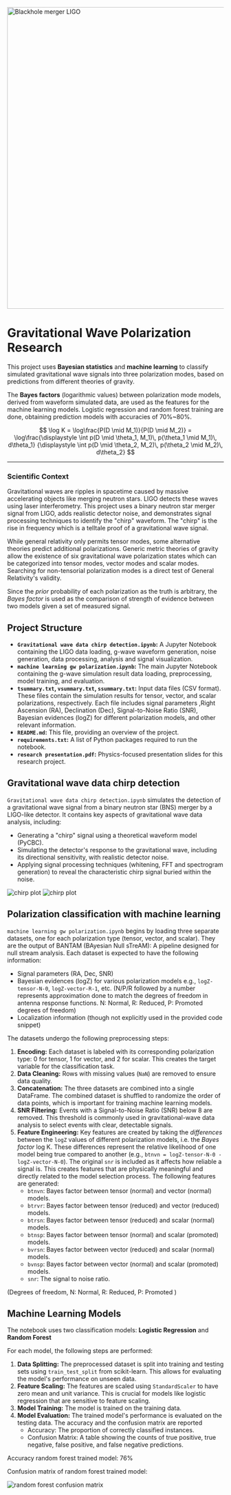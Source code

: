 <img src="figures/BHmerger_LIGO_3600.jpg" alt="Blackhole merger LIGO" width="700"/>

# Gravitational Wave Polarization Research

This project uses **Bayesian statistics** and **machine learning** to classify simulated gravitational wave signals into three polarization modes, based on predictions from different theories of gravity.

The **Bayes factors** (logarithmic values) between polarization mode models, derived from waveform simulated data, are used as the features for the machine learning models. Logistic regression and random forest training are done, obtaining prediction models with accuracies of 70%~80%.

$$
\log K = \log\frac{P(D \mid M_1)}{P(D \mid M_2)}
  = \log\frac{\displaystyle \int p(D \mid \theta_1, M_1)\, p(\theta_1 \mid M_1)\, d\theta_1}
         {\displaystyle \int p(D \mid \theta_2, M_2)\, p(\theta_2 \mid M_2)\, d\theta_2}
$$

---

### **Scientific Context**  
Gravitational waves are ripples in spacetime caused by massive accelerating objects like merging neutron stars. LIGO detects these waves using laser interferometry. This project uses a binary neutron star merger signal from LIGO, adds realistic detector noise, and demonstrates signal processing techniques to identify the "chirp" waveform. The "chirp" is the rise in frequency which is a telltale proof of a gravitational wave signal.

While general relativity only permits tensor modes, some alternative theories predict additional polarizations. Generic metric theories of gravity allow the existence of six gravitational wave polarization states which can be categorized into tensor modes, vector modes and scalar modes. Searching for non-tensorial polarization modes is a direct test of General Relativity's validity. 

Since the _prior_ probability of each polarization as the truth is arbitrary, the _Bayes factor_ is used as the comparison of strength of evidence between two models given a set of measured signal. 


## Project Structure
*   **`Gravitational wave data chirp detection.ipynb`:**  A Jupyter Notebook containing the LIGO data loading, g-wave waveform generation, noise generation, data processing, analysis and signal visualization.
*   **`machine learning gw polarization.ipynb`:**  The main Jupyter Notebook containing the g-wave simulation result data loading, preprocessing, model training, and evaluation.
*   **`tsummary.txt`, `vsummary.txt`, `ssummary.txt`:**  Input data files (CSV format).  These files contain the simulation results for tensor, vector, and scalar polarizations, respectively.  Each file includes signal parameters ,Right Ascension (RA), Declination (Dec), Signal-to-Noise Ratio (SNR), Bayesian evidences (logZ) for different polarization models, and other relevant information.
*   **`README.md`:** This file, providing an overview of the project.
*   **`requirements.txt`:** A list of Python packages required to run the notebook.
*   **`research presentation.pdf`:** Physics-focused presentation slides for this research project.

## Gravitational wave data chirp detection

`Gravitational wave data chirp detection.ipynb` simulates the detection of a gravitational wave signal from a binary neutron star (BNS) merger by a LIGO-like detector. It contains key aspects of gravitational wave data analysis, including:

*   Generating a "chirp" signal using a theoretical waveform model (PyCBC).
*   Simulating the detector's response to the gravitational wave, including its directional sensitivity, with realistic detector noise.
*   Applying signal processing techniques (whitening, FFT and spectrogram generation) to reveal the characteristic chirp signal buried within the noise.

![chirp plot](figures/wave_in_noise.png)
![chirp plot](figures/chirp_plot.png)


## Polarization classification with machine learning

`machine learning gw polarization.ipynb` begins by loading three separate datasets, one for each polarization type (tensor, vector, and scalar). They are the output of BANTAM (BAyesian Null sTreAM): A pipeline designed for null
stream analysis. Each dataset is expected to have the following information:

*   Signal parameters (RA, Dec, SNR)
*   Bayesian evidences (logZ) for various polarization models e.g., `logZ-tensor-N-0`, `logZ-vector-R-1`, etc. (N/P/R followed by a number represents approximation done to match the degrees of freedom in
antenna response functions. N: Normal, R: Reduced, P: Promoted degrees of freedom)
*   Localization information (though not explicitly used in the provided code snippet)

The datasets undergo the following preprocessing steps:

1.  **Encoding:**  Each dataset is labeled with its corresponding polarization type: 0 for tensor, 1 for vector, and 2 for scalar.  This creates the target variable for the classification task.
2.  **Data Cleaning:** Rows with missing values (`NaN`) are removed to ensure data quality.
3.  **Concatenation:** The three datasets are combined into a single DataFrame. The combined dataset is shuffled to randomize the order of data points, which is important for training machine learning models.
4.  **SNR Filtering:** Events with a Signal-to-Noise Ratio (SNR) below 8 are removed.  This threshold is commonly used in gravitational-wave data analysis to select events with clear, detectable signals.
5.  **Feature Engineering:** Key features are created by taking the *differences* between the `logZ` values of different polarization models, i.e. the _Bayes factor_ log K.  These differences represent the relative likelihood of one model being true compared to another (e.g., `btnvn = logZ-tensor-N-0 - logZ-vector-N-0`). The original `snr` is included as it affects how reliable a signal is. This creates features that are physically meaningful and directly related to the model selection process.  The following features are generated:
    *   `btnvn`: Bayes factor between tensor (normal) and vector (normal) models.
    *   `btrvr`: Bayes factor between tensor (reduced) and vector (reduced) models.
    *   `btrsn`: Bayes factor between tensor (reduced) and scalar (normal) models.
    *   `btnsp`: Bayes factor between tensor (normal) and scalar (promoted) models.
    *   `bvrsn`: Bayes factor between vector (reduced) and scalar (normal) models.
    *   `bvnsp`: Bayes factor between vector (normal) and scalar (promoted) models.
    * `snr`: The signal to noise ratio.

(Degrees of freedom, N: Normal, R: Reduced, P: Promoted ) 


## Machine Learning Models

The notebook uses two classification models: **Logistic Regression** and **Random Forest**

For each model, the following steps are performed:

1.  **Data Splitting:** The preprocessed dataset is split into training and testing sets using `train_test_split` from scikit-learn.  This allows for evaluating the model's performance on unseen data.
2.  **Feature Scaling:** The features are scaled using `StandardScaler` to have zero mean and unit variance.  This is crucial for models like logistic regression that are sensitive to feature scaling.
3.  **Model Training:** The model is trained on the training data.
4.  **Model Evaluation:** The trained model's performance is evaluated on the testing data.  The accuracy and the confusion matrix are reported
    *   Accuracy: The proportion of correctly classified instances.
    *   Confusion Matrix: A table showing the counts of true positive, true negative, false positive, and false negative predictions.

Accuracy random forest trained model: 76%

Confusion matrix of random forest trained model:

![random forest confusion matrix](figures/rf_cfmatrix.png)

